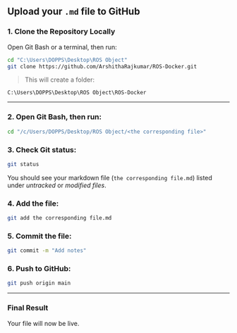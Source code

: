 ## **Upload your `.md` file to GitHub**


###  1. Clone the Repository Locally

Open Git Bash or a terminal, then run:


```bash
cd "C:\Users\DOPPS\Desktop\ROS Object"
git clone https://github.com/ArshithaRajkumar/ROS-Docker.git
```

> This will create a folder:

```
C:\Users\DOPPS\Desktop\ROS Object\ROS-Docker
```

---


### 2. **Open Git Bash**, then run:

```bash
cd "/c/Users/DOPPS/Desktop/ROS Object/<the corresponding file>"
```

### 3. **Check Git status**:

```bash
git status
```

You should see your markdown file (`the corresponding file.md`) listed under *untracked* or *modified files*.

### 4. **Add the file**:

```bash
git add the corresponding file.md
```

### 5. **Commit the file**:

```bash
git commit -m "Add notes"
```

### 6. **Push to GitHub**:

```bash
git push origin main
```

---

###  Final Result

Your file will now be live.





